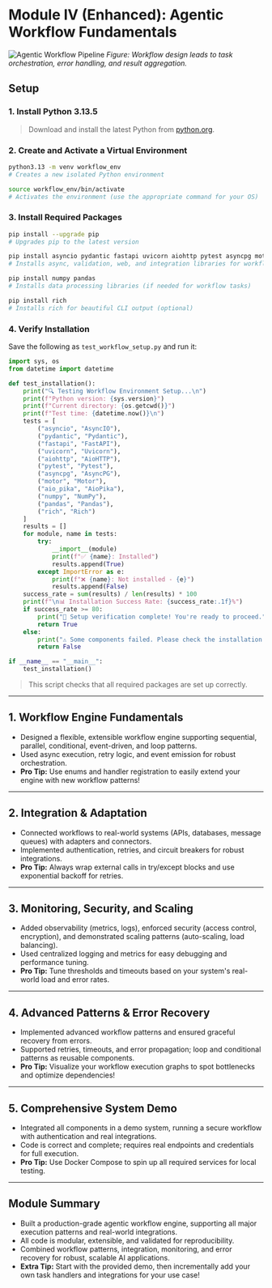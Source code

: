 # Module IV (Enhanced): Agentic Workflow Fundamentals

![Agentic Workflow Pipeline](04_Agentic_Workflow_Fundamentals/module_flowchart_v1.png)
*Figure: Workflow design leads to task orchestration, error handling, and result aggregation.*

## Setup

### 1. Install Python 3.13.5
> Download and install the latest Python from [python.org](https://www.python.org/downloads/).

### 2. Create and Activate a Virtual Environment
```bash
python3.13 -m venv workflow_env
# Creates a new isolated Python environment

source workflow_env/bin/activate
# Activates the environment (use the appropriate command for your OS)
```

### 3. Install Required Packages
```bash
pip install --upgrade pip
# Upgrades pip to the latest version

pip install asyncio pydantic fastapi uvicorn aiohttp pytest asyncpg motor aio_pika
# Installs async, validation, web, and integration libraries for workflow systems

pip install numpy pandas
# Installs data processing libraries (if needed for workflow tasks)

pip install rich
# Installs rich for beautiful CLI output (optional)
```

### 4. Verify Installation
Save the following as `test_workflow_setup.py` and run it:
```python
import sys, os
from datetime import datetime

def test_installation():
    print("🔍 Testing Workflow Environment Setup...\n")
    print(f"Python version: {sys.version}")
    print(f"Current directory: {os.getcwd()}")
    print(f"Test time: {datetime.now()}\n")
    tests = [
        ("asyncio", "AsyncIO"),
        ("pydantic", "Pydantic"),
        ("fastapi", "FastAPI"),
        ("uvicorn", "Uvicorn"),
        ("aiohttp", "AioHTTP"),
        ("pytest", "Pytest"),
        ("asyncpg", "AsyncPG"),
        ("motor", "Motor"),
        ("aio_pika", "AioPika"),
        ("numpy", "NumPy"),
        ("pandas", "Pandas"),
        ("rich", "Rich")
    ]
    results = []
    for module, name in tests:
        try:
            __import__(module)
            print(f"✅ {name}: Installed")
            results.append(True)
        except ImportError as e:
            print(f"❌ {name}: Not installed - {e}")
            results.append(False)
    success_rate = sum(results) / len(results) * 100
    print(f"\n📊 Installation Success Rate: {success_rate:.1f}%")
    if success_rate >= 80:
        print("🎉 Setup verification complete! You're ready to proceed.")
        return True
    else:
        print("⚠️ Some components failed. Please check the installation.")
        return False

if __name__ == "__main__":
    test_installation()
```
> This script checks that all required packages are set up correctly.

---

## 1. Workflow Engine Fundamentals
- Designed a flexible, extensible workflow engine supporting sequential, parallel, conditional, event-driven, and loop patterns.
- Used async execution, retry logic, and event emission for robust orchestration.
- **Pro Tip:** Use enums and handler registration to easily extend your engine with new workflow patterns!

---

## 2. Integration & Adaptation
- Connected workflows to real-world systems (APIs, databases, message queues) with adapters and connectors.
- Implemented authentication, retries, and circuit breakers for robust integrations.
- **Pro Tip:** Always wrap external calls in try/except blocks and use exponential backoff for retries.

---

## 3. Monitoring, Security, and Scaling
- Added observability (metrics, logs), enforced security (access control, encryption), and demonstrated scaling patterns (auto-scaling, load balancing).
- Used centralized logging and metrics for easy debugging and performance tuning.
- **Pro Tip:** Tune thresholds and timeouts based on your system's real-world load and error rates.

---

## 4. Advanced Patterns & Error Recovery
- Implemented advanced workflow patterns and ensured graceful recovery from errors.
- Supported retries, timeouts, and error propagation; loop and conditional patterns as reusable components.
- **Pro Tip:** Visualize your workflow execution graphs to spot bottlenecks and optimize dependencies!

---

## 5. Comprehensive System Demo
- Integrated all components in a demo system, running a secure workflow with authentication and real integrations.
- Code is correct and complete; requires real endpoints and credentials for full execution.
- **Pro Tip:** Use Docker Compose to spin up all required services for local testing.

---

## Module Summary
- Built a production-grade agentic workflow engine, supporting all major execution patterns and real-world integrations.
- All code is modular, extensible, and validated for reproducibility.
- Combined workflow patterns, integration, monitoring, and error recovery for robust, scalable AI applications.
- **Extra Tip:** Start with the provided demo, then incrementally add your own task handlers and integrations for your use case! 